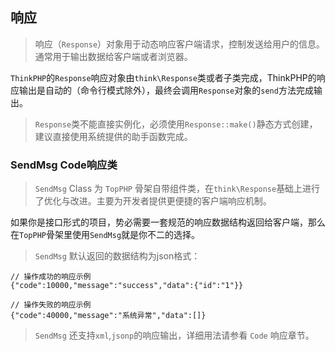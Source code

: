 ## 响应

> 响应（`Response`）对象用于动态响应客户端请求，控制发送给用户的信息。通常用于输出数据给客户端或者浏览器。

`ThinkPHP`的`Response`响应对象由`think\Response`类或者子类完成，ThinkPHP的响应输出是自动的（命令行模式除外），最终会调用`Response`对象的`send`方法完成输出。

> `Response`类不能直接实例化，必须使用`Response::make()`静态方式创建，建议直接使用系统提供的助手函数完成。

### SendMsg Code响应类

> `SendMsg` Class 为 `TopPHP` 骨架自带组件类，在`think\Response`基础上进行了优化与改进。主要为开发者提供更便捷的客户端响应机制。

如果你是接口形式的项目，势必需要一套规范的响应数据结构返回给客户端，那么在`TopPHP`骨架里使用`SendMsg`就是你不二的选择。

> `SendMsg` 默认返回的数据结构为json格式：

```
// 操作成功的响应示例
{"code":10000,"message":"success","data":{"id":"1"}}

// 操作失败的响应示例
{"code":40000,"message":"系统异常","data":[]}
```

> `SendMsg` 还支持`xml`,`jsonp`的响应输出，详细用法请参看 `Code` 响应章节。




